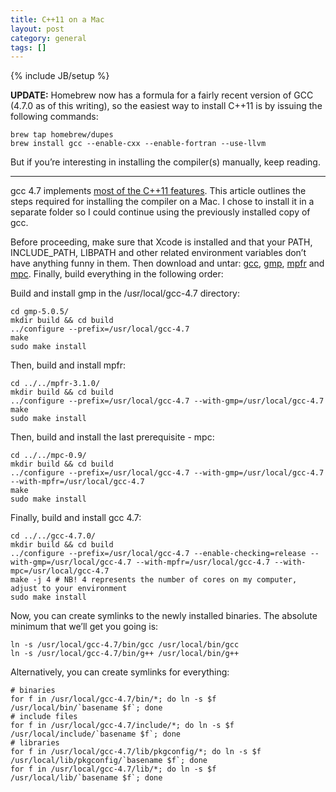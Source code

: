 ```yaml
---
title: C++11 on a Mac
layout: post
category: general
tags: []
---
```

{% include JB/setup %}

**UPDATE:** Homebrew now has a formula for a fairly recent version of GCC (4.7.0 as of this writing), so the easiest way to install C++11 is by issuing the following commands:

    brew tap homebrew/dupes
    brew install gcc --enable-cxx --enable-fortran --use-llvm

But if you’re interesting in installing the compiler(s) manually, keep reading.

* * * * *

gcc 4.7 implements [most of the C++11 features](http://gcc.gnu.org/projects/cxx0x.html). This article outlines the steps required for installing the compiler on a Mac. I chose to install it in a separate folder so I could continue using the previously installed copy of gcc.

Before proceeding, make sure that Xcode is installed and that your PATH, INCLUDE\_PATH, LIBPATH and other related environment variables don’t have anything funny in them. Then download and untar: [gcc](http://gcc.gnu.org/mirrors.html), [gmp](http://gmplib.org/), [mpfr](http://www.mpfr.org/mpfr-current/) and [mpc](http://www.multiprecision.org/index.php?prog=mpc&page=download). Finally, build everything in the following order:

Build and install gmp in the /usr/local/gcc-4.7 directory:

    cd gmp-5.0.5/
    mkdir build && cd build
    ../configure --prefix=/usr/local/gcc-4.7
    make
    sudo make install

Then, build and install mpfr:

    cd ../../mpfr-3.1.0/
    mkdir build && cd build
    ../configure --prefix=/usr/local/gcc-4.7 --with-gmp=/usr/local/gcc-4.7
    make
    sudo make install

Then, build and install the last prerequisite - mpc:

    cd ../../mpc-0.9/
    mkdir build && cd build
    ../configure --prefix=/usr/local/gcc-4.7 --with-gmp=/usr/local/gcc-4.7 --with-mpfr=/usr/local/gcc-4.7
    make
    sudo make install

Finally, build and install gcc 4.7:

    cd ../../gcc-4.7.0/
    mkdir build && cd build
    ../configure --prefix=/usr/local/gcc-4.7 --enable-checking=release --with-gmp=/usr/local/gcc-4.7 --with-mpfr=/usr/local/gcc-4.7 --with-mpc=/usr/local/gcc-4.7
    make -j 4 # NB! 4 represents the number of cores on my computer, adjust to your environment
    sudo make install

Now, you can create symlinks to the newly installed binaries. The absolute minimum that we’ll get you going is:

    ln -s /usr/local/gcc-4.7/bin/gcc /usr/local/bin/gcc
    ln -s /usr/local/gcc-4.7/bin/g++ /usr/local/bin/g++

Alternatively, you can create symlinks for everything:

    # binaries
    for f in /usr/local/gcc-4.7/bin/*; do ln -s $f /usr/local/bin/`basename $f`; done
    # include files
    for f in /usr/local/gcc-4.7/include/*; do ln -s $f /usr/local/include/`basename $f`; done
    # libraries
    for f in /usr/local/gcc-4.7/lib/pkgconfig/*; do ln -s $f /usr/local/lib/pkgconfig/`basename $f`; done
    for f in /usr/local/gcc-4.7/lib/*; do ln -s $f /usr/local/lib/`basename $f`; done

